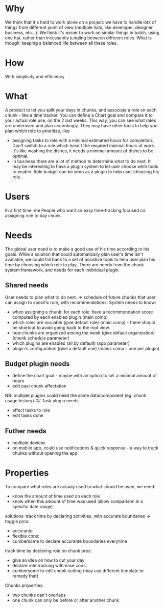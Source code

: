 # Why

We think that it's hard to work alone on a project: we have to handle lots of things from different point of view (multiple hats, like developer, designer, business, etc...). We think it's easier to work on similar things in batch, using one hat, rather than incessantly jungling between different roles. What is though: keeping a balanced life between all these roles.

# How

With simplicity and efficiency

# What

A product to let you split your days in chunks, and associate a role on each chunk - like a time tracker. You can define a Chart goal and compare it to your actual role use, on the 2 last weeks. This way, you can see what roles are underused and plan accordingly. They may have other tools to help you plan which role to prioritize, like:
- assigning tasks to role with a minimal estimated hours for completion. Don't switch to a role which hasn't the required minimal hours of work. It's like washing the dishes, it needs a minimal amount of dishes to be optimal.
- in business there are a lot of method to determine what to do next.
It may be interesting to have a plugin system to let user choose whih tools to enable. Role budget can be seen as a plugin to help user choosing his role.

# Users

In a first time: me
People who want an easy time-tracking focused on assigning role to day chunk.

# Needs

The global user need is to make a good use of his time according to his goals. While a solution that could automatically plan user's time isn't available, we could fall back to a set of assistive tools to help user plan his time by choosing which role to play.
There are needs from the chunk system framework, and needs for each individual plugin.

## Shared needs
User needs to plan what to do next. => schedule of future chunks that user can assign to specific role, with recommendations.
System needs to know:
- when assigning a chunk: for each role: have a recommendation score computed by each enabled plugin (main comp)
- which roles are available (give default role) (main comp) - there should be shortcut to avoid going back to the root view.
- how chunks are organized among the week (give default organization) (chunk schedule parameter)
- which plugins are enabled (all by default) (app parameter)
- plugin's configuration (give a default one) (mains comp - one per plugin)

## Budget plugin needs
- define the chart goal - maybe with an option to set a minimal amount of hours
- edit past chunk affectation

NB: multiple plugins could need the same data/component (eg: chunk usage history)
## Task plugin needs
- affect tasks to role
- edit tasks done

## Futher needs
- multiple devices
- on mobile app, could use notifications & quick response - a way to track chunks without opening the app

# Properties

To compare what roles are actualy used to what should be used, we need:
- know the amount of time used on each role
- know when this amount of time was used (allow comparison in a specific date range)

solutions:
track time by declaring activities, with accurate boundaries -> toggle
pros:
- accurante
- flexible
cons:
- cumbersome to declare accurante boundaries everytime

track time by declaring role on chunk
pros:
- give an idea on how to cut your day
- declare role tracking with ease
cons:
- cumbersome to edit chunk cutting (may use different template to remedy that)

Chunks properties:
- two chunks can't overlaps
- one chunk can only be before or after another chunk